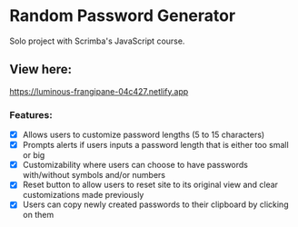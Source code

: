# Random Password Generator

Solo project with Scrimba's JavaScript course. 

## View here: 
https://luminous-frangipane-04c427.netlify.app

### Features: 
- [x] Allows users to customize password lengths (5 to 15 characters) 
- [x] Prompts alerts if users inputs a password length that is either too small or big
- [x] Customizability where users can choose to have passwords with/without symbols and/or numbers 
- [x] Reset button to allow users to reset site to its original view and clear customizations made previously
- [x] Users can copy newly created passwords to their clipboard by clicking on them
